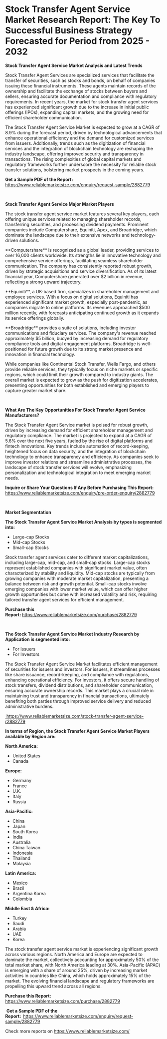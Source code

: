 <p><h1>Stock Transfer Agent Service Market Research Report: The Key To Successful Business Strategy Forecasted for Period from 2025 - 2032</h1></p><p><strong>Stock Transfer Agent Service Market Analysis and Latest Trends</strong></p>
<p><p>Stock Transfer Agent Services are specialized services that facilitate the transfer of securities, such as stocks and bonds, on behalf of companies issuing these financial instruments. These agents maintain records of the ownership and facilitate the exchange of stocks between buyers and sellers, ensuring accurate documentation and compliance with regulatory requirements. In recent years, the market for stock transfer agent services has experienced significant growth due to the increase in initial public offerings (IPOs), expanding capital markets, and the growing need for efficient shareholder communication.</p><p>The Stock Transfer Agent Service Market is expected to grow at a CAGR of 8.9% during the forecast period, driven by technological advancements that enhance operational efficiency and the demand for customized services from issuers. Additionally, trends such as the digitization of financial services and the integration of blockchain technology are reshaping the industry landscape, offering improved security and transparency in transactions. The rising complexities of global capital markets and regulatory frameworks further underscore the necessity for reliable stock transfer solutions, bolstering market prospects in the coming years.</p></p>
<p><strong>Get a Sample PDF of the Report:&nbsp;</strong> <a href="https://www.reliablemarketsize.com/enquiry/request-sample/2882779?utm_campaign=2324&utm_medium=2&utm_source=Github&utm_content=ia&utm_term=13032025&utm_id=stock-transfer-agent-service">https://www.reliablemarketsize.com/enquiry/request-sample/2882779</a></p>
<p>&nbsp;</p>
<p><strong>Stock Transfer Agent Service Major Market Players</strong></p>
<p><p>The stock transfer agent service market features several key players, each offering unique services related to managing shareholder records, transferring securities, and processing dividend payments. Prominent companies include Computershare, Equiniti, Apex, and Broadridge, which dominate the landscape due to their extensive networks and technology-driven solutions.</p><p>**Computershare** is recognized as a global leader, providing services to over 16,000 clients worldwide. Its strengths lie in innovative technology and comprehensive service offerings, facilitating seamless shareholder communication. The company has consistently reported robust growth, driven by strategic acquisitions and service diversification. As of its latest financial year, Computershare generated over $2 billion in revenue, reflecting a strong upward trajectory.</p><p>**Equiniti**, a UK-based firm, specializes in shareholder management and employee services. With a focus on digital solutions, Equiniti has experienced significant market growth, especially post-pandemic, as companies migrate to online platforms. Its revenues approached $500 million recently, with forecasts anticipating continued growth as it expands its service offerings globally.</p><p>**Broadridge** provides a suite of solutions, including investor communications and fiduciary services. The company's revenue reached approximately $5 billion, buoyed by increasing demand for regulatory compliance tools and digital engagement platforms. Broadridge is well-positioned for future growth due to its strong market presence and innovation in financial technology.</p><p>While companies like Continental Stock Transfer, Wells Fargo, and others provide reliable services, they typically focus on niche markets or specific regions, which could limit their growth compared to industry giants. The overall market is expected to grow as the push for digitization accelerates, presenting opportunities for both established and emerging players to capture greater market share.</p></p>
<p>&nbsp;</p>
<p><strong>What Are The Key Opportunities For Stock Transfer Agent Service Manufacturers?</strong></p>
<p><p>The Stock Transfer Agent Service market is poised for robust growth, driven by increasing demand for efficient shareholder management and regulatory compliance. The market is projected to expand at a CAGR of 5.6% over the next five years, fueled by the rise of digital platforms and fintech innovations. Key trends include automation of record-keeping, heightened focus on data security, and the integration of blockchain technology to enhance transparency and efficiency. As companies seek to improve investor relations and streamline administrative processes, the landscape of stock transfer services will evolve, emphasizing personalization and technological integration to meet emerging market needs.</p></p>
<p><strong>Inquire or Share Your Questions If Any Before Purchasing This Report:</strong> <a href="https://www.reliablemarketsize.com/enquiry/pre-order-enquiry/2882779?utm_campaign=2324&utm_medium=2&utm_source=Github&utm_content=ia&utm_term=13032025&utm_id=stock-transfer-agent-service">https://www.reliablemarketsize.com/enquiry/pre-order-enquiry/2882779</a></p>
<p>&nbsp;</p>
<p><strong>Market Segmentation</strong></p>
<p><strong>The Stock Transfer Agent Service Market Analysis by types is segmented into:</strong></p>
<p><ul><li>Large-cap Stocks</li><li>Mid-cap Stocks</li><li>Small-cap Stocks</li></ul></p>
<p><p>Stock transfer agent services cater to different market capitalizations, including large-cap, mid-cap, and small-cap stocks. Large-cap stocks represent established companies with significant market value, often characterized by stability and liquidity. Mid-cap stocks are typically from growing companies with moderate market capitalization, presenting a balance between risk and growth potential. Small-cap stocks involve emerging companies with lower market value, which can offer higher growth opportunities but come with increased volatility and risk, requiring tailored transfer agent services for efficient management.</p></p>
<p><strong>Purchase this Report:&nbsp;</strong><a href="https://www.reliablemarketsize.com/purchase/2882779?utm_campaign=2324&utm_medium=2&utm_source=Github&utm_content=ia&utm_term=13032025&utm_id=stock-transfer-agent-service">https://www.reliablemarketsize.com/purchase/2882779</a></p>
<p>&nbsp;</p>
<p><strong>The Stock Transfer Agent Service Market Industry Research by Application is segmented into:</strong></p>
<p><ul><li>For Issuers</li><li>For Investors</li></ul></p>
<p><p>The Stock Transfer Agent Service Market facilitates efficient management of securities for issuers and investors. For issuers, it streamlines processes like share issuance, record-keeping, and compliance with regulations, enhancing operational efficiency. For investors, it offers secure handling of stock transfers, dividend distributions, and shareholder communication, ensuring accurate ownership records. This market plays a crucial role in maintaining trust and transparency in financial transactions, ultimately benefiting both parties through improved service delivery and reduced administrative burdens.</p></p>
<p><a href="https://www.reliablemarketsize.com/stock-transfer-agent-service-r2882779?utm_campaign=2324&utm_medium=2&utm_source=Github&utm_content=ia&utm_term=13032025&utm_id=stock-transfer-agent-service">&nbsp;https://www.reliablemarketsize.com/stock-transfer-agent-service-r2882779</a></p>
<p><strong>In terms of Region, the Stock Transfer Agent Service Market Players available by Region are:</strong></p>
<p>
    <p> <strong> North America: </strong>
        <ul>
            <li>United States</li>
            <li>Canada</li>
        </ul>
        </p> 
    <p> <strong> Europe: </strong>
        <ul>
            <li>Germany</li>
            <li>France</li>
            <li>U.K.</li>
            <li>Italy</li>
            <li>Russia</li>
        </ul>
        </p> 
    <p> <strong> Asia-Pacific: </strong>
        <ul>
            <li>China</li>
            <li>Japan</li>
            <li>South Korea</li>
            <li>India</li>
            <li>Australia</li>
            <li>China Taiwan</li>
            <li>Indonesia</li>
            <li>Thailand</li>
            <li>Malaysia</li>
        </ul>
        </p> 
    <p> <strong> Latin America: </strong>
        <ul>
            <li>Mexico</li>
            <li>Brazil</li>
            <li>Argentina Korea</li>
            <li>Colombia</li>
        </ul>
        </p> 
    <p> <strong> Middle East & Africa: </strong>
        <ul>
            <li>Turkey</li>
            <li>Saudi</li>
            <li>Arabia</li>
            <li>UAE</li>
            <li>Korea</li>
        </ul>
    </p>
    </p>
<p><p>The stock transfer agent service market is experiencing significant growth across various regions. North America and Europe are expected to dominate the market, collectively accounting for approximately 50% of the total market share, with North America leading at 30%. Asia-Pacific (APAC) is emerging with a share of around 25%, driven by increasing market activities in countries like China, which holds approximately 15% of the market. The evolving financial landscape and regulatory frameworks are propelling this upward trend across all regions.</p></p>
<p><strong>Purchase this Report: </strong><a href="https://www.reliablemarketsize.com/purchase/2882779?utm_campaign=2324&utm_medium=2&utm_source=Github&utm_content=ia&utm_term=13032025&utm_id=stock-transfer-agent-service">https://www.reliablemarketsize.com/purchase/2882779</a></p>
<p>&nbsp;<strong>Get a Sample PDF of the Report:&nbsp;&nbsp;</strong><a href="https://www.reliablemarketsize.com/enquiry/request-sample/2882779?utm_campaign=2324&utm_medium=2&utm_source=Github&utm_content=ia&utm_term=13032025&utm_id=stock-transfer-agent-service">https://www.reliablemarketsize.com/enquiry/request-sample/2882779</a></p>
<p><strong></strong></p>
<p>Check more reports on <a href="https://www.reliablemarketsize.com/?utm_campaign=2324&utm_medium=2&utm_source=Github&utm_content=ia&utm_term=13032025&utm_id=stock-transfer-agent-service">https://www.reliablemarketsize.com/</a></p>